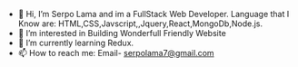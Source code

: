 - 👋 Hi, I’m Serpo Lama and im a FullStack Web Developer.
Language that I Know are: HTML,CSS,Javscript,,Jquery,React,MongoDb,Node.js.
- 👀 I’m interested in Building Wonderfull Friendly Website
- 🌱 I’m currently learning Redux.
- 📫 How to reach me: Email- serpolama7@gmail.com

<!---
serpo09/serpo09 is a ✨ special ✨ repository because its `README.md` (this file) appears on your GitHub profile.
You can click the Preview link to take a look at your changes.
--->
